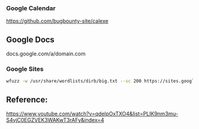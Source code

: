 ### Google Calendar
https://github.com/bugbounty-site/calexe

## Google Docs
docs.google.com/a/domain.com

### Google Sites

```bash
wfuzz -w /usr/share/wordlists/dirb/big.txt --sc 200 https://sites.google.com/example.com/FUZZ
```

## Reference:
https://www.youtube.com/watch?v=qdelpOxTXO4&list=PLIK9nm3mu-S4vjC0EGZVEK3WAKwT3rAFy&index=4
